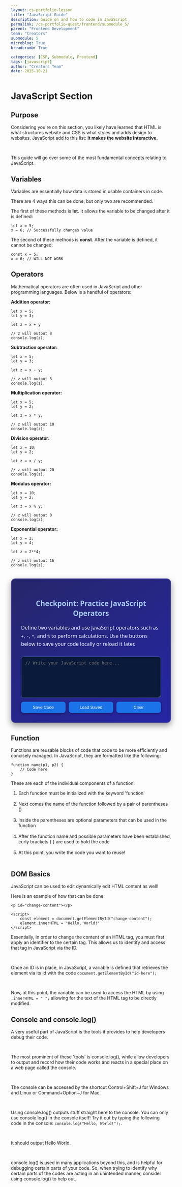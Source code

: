 ```yaml
---
layout: cs-portfolio-lesson
title: "JavaScript Guide"
description: Guide on and how to code in JavaScript
permalink: /cs-portfolio-quest/frontend/submodule_5/
parent: "Frontend Development"
team: "Creators"
submodule: 5
microblog: True
breadcrumb: True

categories: [CSP, Submodule, Frontend]
tags: [javascript]
author: "Creators Team"
date: 2025-10-21
---
```


<style>
.exercise-section {
  background: linear-gradient(145deg, rgba(0,0,80,0.85), rgba(0,0,150,0.85));
  border: 2px solid rgba(255,255,255,0.2);
  border-radius: 14px;
  padding: 30px;
  margin: 35px 0;
  color: #f0f4ff;
  box-shadow: 0 8px 20px rgba(0,0,0,0.4);
  font-family: "Segoe UI", sans-serif;
  transition: transform 0.3s ease, box-shadow 0.3s ease;
}
.exercise-section:hover {
  transform: translateY(-3px);
  box-shadow: 0 10px 25px rgba(0,0,0,0.5);
}

.exercise-section h4 {
  color: #a6c9ff;
  text-align: center;
  margin-bottom: 18px;
  font-size: 1.4rem;
  font-weight: 600;
}

.exercise-section p {
  font-size: 1rem;
  line-height: 1.6;
}

.code-input {
  width: 100%;
  background-color: #0a1a3a;
  color: #dfe8ff;
  border: 1px solid #3d5fa3;
  border-radius: 8px;
  font-family: "Consolas", monospace;
  padding: 12px;
  margin-top: 10px;
  min-height: 130px;
  resize: vertical;
  box-shadow: inset 0 0 8px rgba(0,0,0,0.3);
  transition: box-shadow 0.2s ease;
}
.code-input:focus {
  outline: none;
  box-shadow: 0 0 10px rgba(90,140,255,0.8);
}

.button-row {
  display: flex;
  gap: 10px;
  flex-wrap: wrap;
  margin-top: 12px;
}

button {
  flex: 1;
  background-color: #1a73e8;
  color: white;
  border: none;
  padding: 10px 18px;
  border-radius: 8px;
  cursor: pointer;
  transition: 0.3s ease;
  font-weight: 500;
  box-shadow: 0 2px 8px rgba(0,0,0,0.3);
}
button:hover {
  background-color: #2c85f7;
  transform: translateY(-2px);
}

.example-answer {
  margin-top: 15px;
  background: rgba(255,255,255,0.15);
  border-left: 4px solid #a6c9ff;
  padding: 12px;
  color: #e0f0ff;
  font-family: "Consolas", monospace;
  border-radius: 6px;
  white-space: pre-wrap;
  display: none;
}
</style>

# JavaScript Section

## Purpose

Considering you're on this section, you likely have learned that HTML is what structures website and CSS is what styles and adds design to websites. JavaScript add to this list: **It makes the website interactive.**

<br>

This guide will go over some of the most fundamental concepts relating to JavaScript.

## Variables

Variables are essentially how data is stored in usable containers in code.

There are 4 ways this can be done, but only two are recommended.

The first of these methods is **let**. It allows the variable to be changed after it is defined:

```
let x = 5;
x = 6; // Successfully changes value
```

The second of these methods is **const**. After the variable is defined, it cannot be changed:

```
const x = 5;
x = 6; // WILL NOT WORK
```

## Operators

Mathematical operators are often used in JavaScript and other programming languages. Below is a handful of operators:

**Addition operator:**

```
let x = 5;
let y = 3;

let z = x + y

// z will output 8
console.log(z);
```

**Subtraction operator:**

```
let x = 5;
let y = 3;

let z = x - y;

// z will output 3
console.log(z);
```

**Multiplication operator:**

```
let x = 5;
let y = 2;

let z = x * y;

// z will output 10
console.log(z);

```

**Division operator:**

```
let x = 10;
let y = 2;

let z = x / y;

// z will output 20
console.log(z);
```

**Modulus operator:**

```
let x = 10;
let y = 2;

let z = x % y;

// z will output 0
console.log(z);
```

**Exponential operator:**

```
let x = 2;
let y = 4;

let z = 2**4;

// z will output 16
console.log(z);

```


<div class="exercise-section">
  <h4>Checkpoint: Practice JavaScript Operators</h4>
  <p>
    Define two variables and use JavaScript operators such as <code>+</code>, <code>-</code>, <code>*</code>, and <code>%</code> 
    to perform calculations. Use the buttons below to save your code locally or reload it later.
  </p>

  <textarea id="codeInput" class="code-input" placeholder="// Write your JavaScript code here..."></textarea>

  <div class="button-row">
    <button onclick="saveCode()">Save Code</button>
    <button onclick="loadCode()">Load Saved</button>
    <button onclick="clearCode()">Clear</button>
  </div>
</div>

<script>
const codeKey = "jsCheckpointCode";

function saveCode() {
  const code = document.getElementById("codeInput").value;
  localStorage.setItem(codeKey, code);
  alert("Code saved.");
}

function loadCode() {
  const saved = localStorage.getItem(codeKey);
  if (saved) {
    document.getElementById("codeInput").value = saved;
    alert("Code loaded from local storage.");
  } else {
    alert("No saved code found.");
  }
}

function clearCode() {
  document.getElementById("codeInput").value = "";
  localStorage.removeItem(codeKey);
  alert("Code cleared.");
}
</script>






## Function
Functions are reusable blocks of code that code to be more efficiently and concisely managed. In JavaScript, they are formatted like the following:

```
function name(p1, p2) {
    // Code here
}
```

These are each of the individual components of a function:

<ol>
    <li>Each function must be initialized with the keyword 'function'</li>
    <br>
    <li>Next comes the name of the function followed by a pair of parentheses ()</li>
    <br>
    <li>Inside the parentheses are optional parameters that can be used in the function</li>
    <br>
    <li>After the function name and possible parameters have been established, curly brackets { } are used to hold the code</li>
    <br>
    <li>At this point, you write the code you want to reuse!</li>
    <br>
</ol>

## DOM Basics
JavaScript can be used to edit dynamically edit HTML content as well!

Here is an example of how that can be done:

```
<p id="change-content"></p>

<script>
    const element = document.getElementById("change-content");
    element.innerHTML = "Hello, World!"
</script>
```

Essentially, in order to change the content of an HTML tag, you must first apply an identifier to the certain tag. This allows us to identify and access that tag in JavaScript via the ID.

<br>

Once an ID is in place, in JavaScript, a variable is defined that retrieves the element via its id with the code `document.getElementById("id-here");`

<br>

Now, at this point, the variable can be used to access the HTML by using `.innerHTML = " ";` allowing for the text of the HTML tag to be directly modified.

## Console and console.log()
A very useful part of JavaScript is the tools it provides to help developers debug their code.

<br>

The most prominent of these 'tools' is console.log(), while allow developers to output and record how their code works and reacts in a special place on a web page called the console.

<br>

The console can be accessed by the shortcut Control+Shift+J for Windows and Linux or Command+Option+J for Mac.

<br>

Using console.log() outputs stuff straight here to the console. You can only use console.log() in the console itself! Try it out by typing the following code in the console: `console.log("Hello, World!");`.

<br>

It should output Hello World.

<br>

console.log() is used in many applications beyond this, and is helpful for debugging certain parts of your code. So, when trying to identify why certain parts of the codes are acting in an unintended manner, consider using console.log() to help out.
    
<script>
    function showAnswer() {
        const exampleAnswer = document.getElementById("example-answer");
        exampleAnswer.innerHTML = "x=5<br>y=2<br>z=x*2<br>console.log(z)";
    }
</script>
